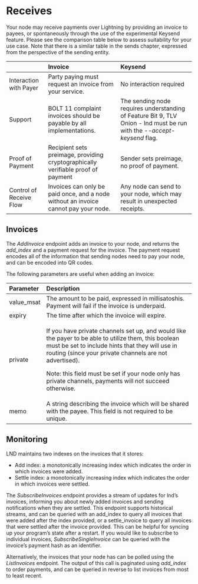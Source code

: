# Receives

Your node may receive payments over Lightning by providing an invoice to payees, or spontaneously through the use of the experimental Keysend feature. Please see the comparison table below to assess suitability for your use case. Note that there is a similar table in the sends chapter, expressed from the perspective of the sending entity. 

|  | Invoice | Keysend |
| :--- | :--- | :--- |
| Interaction with Payer  | Party paying must request an invoice from your service.  | No interaction required |
| Support | BOLT 11 complaint invoices should be payable by all implementations.  | The sending node requires understanding of Feature Bit 9, TLV Onion - lnd must be run with the -_-accept-keysend_ flag. |
| Proof of Payment | Recipient sets preimage, providing cryptographically verifiable proof of payment | Sender sets preimage, no proof of payment.  |
| Control of Receive Flow | Invoices can only be paid once, and a node without an invoice cannot pay your node. | Any node can send to your node, which may result in unexpected receipts.  |

## Invoices

The _AddInvoice_ endpoint adds an invoice to your node, and returns the _add\_index_ and a payment request for the invoice. The payment request encodes all of the information that sending nodes need to pay your node, and can be encoded into QR codes. 

The following parameters are useful when adding an invoice:

<table>
  <thead>
    <tr>
      <th style="text-align:left">Parameter</th>
      <th style="text-align:left">Description</th>
    </tr>
  </thead>
  <tbody>
    <tr>
      <td style="text-align:left">value_msat</td>
      <td style="text-align:left">The amount to be paid, expressed in millisatoshis. Payment will fail if
        the invoice is underpaid.</td>
    </tr>
    <tr>
      <td style="text-align:left">expiry</td>
      <td style="text-align:left">The time after which the invoice will expire.</td>
    </tr>
    <tr>
      <td style="text-align:left">private</td>
      <td style="text-align:left">
        <p>If you have private channels set up, and would like the payer to be able
          to utilize them, this boolean must be set to include hints that they will
          use in routing (since your private channels are not advertised).
          <br />
        </p>
        <p>Note: this field must be set if your node only has private channels, payments
          will not succeed otherwise.</p>
      </td>
    </tr>
    <tr>
      <td style="text-align:left">memo</td>
      <td style="text-align:left">A string describing the invoice which will be shared with the payee. This
        field is not required to be unique.</td>
    </tr>
  </tbody>
</table>

## Monitoring

LND maintains two indexes on the invoices that it stores:

* Add index: a monotonically increasing index which indicates the order in which invoices were added. 
* Settle index: a monotonically increasing index which indicates the order in which invoices were settled. 

The _SubscribeInvoices_ endpoint provides a stream of updates for lnd’s invoices, informing you about newly added invoices and sending notifications when they are settled. This endpoint supports historical streams, and can be queried with an add\_index to query all invoices that were added after the index provided, or a settle\_invoice to query all invoices that were settled after the invoice provided. This can be helpful for syncing up your program’s state after a restart. If you would like to subscribe to individual invoices, _SubscribeSingleInvoice_ can be queried with the invoice’s payment hash as an identifier. 

Alternatively, the invoices that your node has can be polled using the _ListInvoices_ endpoint. The output of this call is paginated using _add\_index_ to order payments, and can be queried in reverse to list invoices from most to least recent.

